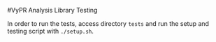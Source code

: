 #VyPR Analysis Library Testing

In order to run the tests, access directory ``tests`` and run the setup and testing script with ``./setup.sh``.

